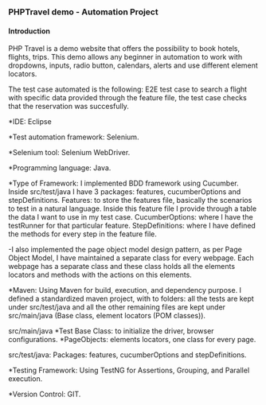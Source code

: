 ### PHPTravel demo - Automation Project

#### Introduction
PHP Travel is a demo website that offers the possibility to book hotels, flights, trips. This demo allows any beginner in automation to work with dropdowns, inputs, radio button, calendars, alerts and use different element locators.

The test case automated is the following:
E2E test case to search a flight with specific data provided through the feature file, the test case checks that the reservation was succesfully.

*IDE:
Eclipse

*Test automation framework:
Selenium.

*Selenium tool:
Selenium WebDriver.

*Programming language:
Java.

*Type of Framework:
I implemented BDD framework using Cucumber. 
Inside src/test/java I have 3 packages: features, cucumberOptions and stepDefinitions.
Features: to store the features file, basically the scenarios to test in a natural language. Inside this feature file I provide through a table the data I want to use in my test case.
CucumberOptions: where I have the testRunner for that particular feature.
StepDefinitions: where I have defined the methods for every step in the feature file. 

-I also implemented the page object model design pattern, as per Page Object Model, I have maintained a separate class for every webpage. Each webpage has a separate class and these class holds all the elements locators and methods with the actions on this elements.

*Maven:
Using Maven for build, execution, and dependency purpose. I defined a standardized maven project, with to folders: all the tests are kept under src/test/java and all the other remaining files are kept under src/main/java (Base class, element locators (POM classes)).

src/main/java 
*Test Base Class: to initialize the driver, browser configurations. 
*PageObjects: elements locators, one class for every page.

src/test/java: 
Packages: features, cucumberOptions and stepDefinitions.

*Testing Framework:
Using TestNG for Assertions, Grouping, and Parallel execution.

*Version Control:
GIT.
